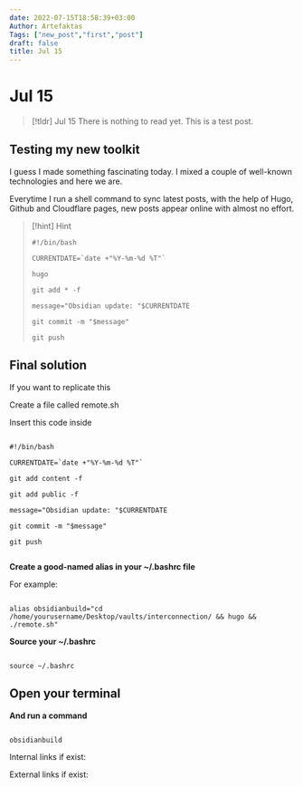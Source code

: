 ```yaml
---
date: 2022-07-15T18:58:39+03:00
Author: Artefaktas
Tags: ["new_post","first","post"]
draft: false
title: Jul 15
---
```


# Jul 15

> [!tldr] Jul 15
> There is nothing to read yet. This is a test post.

## Testing my new toolkit

I guess I made something fascinating today. I mixed a couple of well-known technologies and here we are.

Everytime I run a shell command to sync latest posts, with the help of Hugo, Github and Cloudflare pages, new posts appear online with almost no effort. 

> [!hint] Hint
>
> ```
> #!/bin/bash
> 
> CURRENTDATE=`date +"%Y-%m-%d %T"`
> 
> hugo
> 
> git add * -f
> 
> message="Obsidian update: "$CURRENTDATE
> 
> git commit -m "$message"
> 
> git push
> 
> ```


## Final solution

If you want to replicate this

Create a file called remote.sh

Insert this code inside 

```

#!/bin/bash

CURRENTDATE=`date +"%Y-%m-%d %T"`

git add content -f

git add public -f

message="Obsidian update: "$CURRENTDATE

git commit -m "$message"

git push


```

**Create a good-named alias in your ~/.bashrc file**

For example: 

```

alias obsidianbuild="cd /home/yourusername/Desktop/vaults/interconnection/ && hugo && ./remote.sh"

```

**Source your ~/.bashrc**

```

source ~/.bashrc

```

## Open your terminal

**And run a command** 

```

obsidianbuild

```

Internal links if exist:

External links if exist:
